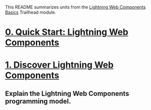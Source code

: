 This README summarizes  units from the [Lightning Web Components Basics](https://trailhead.salesforce.com/content/learn/modules/lightning-web-components-basics?trail_id=force_com_dev_beginner) Trailhead module.

# [0. Quick Start: Lightning Web Components](https://trailhead.salesforce.com/content/learn/projects/quick-start-lightning-web-components)


# [1. Discover Lightning Web Components](https://trailhead.salesforce.com/content/learn/modules/lightning-web-components-basics/discover-lightning-web-components?trail_id=force_com_dev_beginner)

## Explain the Lightning Web Components programming model.

